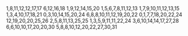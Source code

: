 1,8,11,12,12,17,17
6,12,16,18
1,9,12,14,15,20
1,5,6,7,8,11,12,13
1,7,9,10,11,12,13,15
1,3,4,10,17,18,21
0,3,10,14,15,20,24
6,8,8,10,11,12,19,20,22
0,1,7,7,18,20,22,24
12,19,20,20,25,26
2,5,8,11,13,25,25
1,3,5,9,11,11,22,24
3,6,10,14,14,17,27,28
6,6,10,10,17,20,20,30
5,8,8,10,12,20,22,27,30,31
